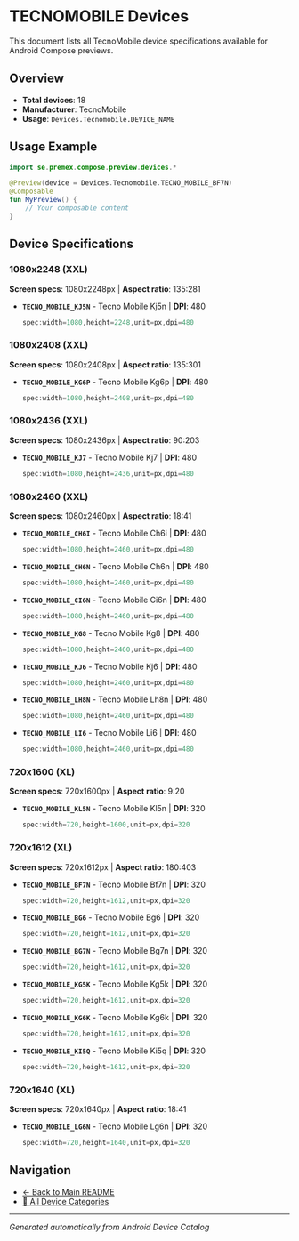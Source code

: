 # TECNOMOBILE Devices

This document lists all TecnoMobile device specifications available for Android Compose previews.

## Overview

- **Total devices**: 18
- **Manufacturer**: TecnoMobile
- **Usage**: `Devices.Tecnomobile.DEVICE_NAME`

## Usage Example

```kotlin
import se.premex.compose.preview.devices.*

@Preview(device = Devices.Tecnomobile.TECNO_MOBILE_BF7N)
@Composable
fun MyPreview() {
    // Your composable content
}
```

## Device Specifications

### 1080x2248 (XXL)

**Screen specs**: 1080x2248px | **Aspect ratio**: 135:281

- **`TECNO_MOBILE_KJ5N`** - Tecno Mobile Kj5n | **DPI**: 480
  ```kotlin
  spec:width=1080,height=2248,unit=px,dpi=480
  ```

### 1080x2408 (XXL)

**Screen specs**: 1080x2408px | **Aspect ratio**: 135:301

- **`TECNO_MOBILE_KG6P`** - Tecno Mobile Kg6p | **DPI**: 480
  ```kotlin
  spec:width=1080,height=2408,unit=px,dpi=480
  ```

### 1080x2436 (XXL)

**Screen specs**: 1080x2436px | **Aspect ratio**: 90:203

- **`TECNO_MOBILE_KJ7`** - Tecno Mobile Kj7 | **DPI**: 480
  ```kotlin
  spec:width=1080,height=2436,unit=px,dpi=480
  ```

### 1080x2460 (XXL)

**Screen specs**: 1080x2460px | **Aspect ratio**: 18:41

- **`TECNO_MOBILE_CH6I`** - Tecno Mobile Ch6i | **DPI**: 480
  ```kotlin
  spec:width=1080,height=2460,unit=px,dpi=480
  ```

- **`TECNO_MOBILE_CH6N`** - Tecno Mobile Ch6n | **DPI**: 480
  ```kotlin
  spec:width=1080,height=2460,unit=px,dpi=480
  ```

- **`TECNO_MOBILE_CI6N`** - Tecno Mobile Ci6n | **DPI**: 480
  ```kotlin
  spec:width=1080,height=2460,unit=px,dpi=480
  ```

- **`TECNO_MOBILE_KG8`** - Tecno Mobile Kg8 | **DPI**: 480
  ```kotlin
  spec:width=1080,height=2460,unit=px,dpi=480
  ```

- **`TECNO_MOBILE_KJ6`** - Tecno Mobile Kj6 | **DPI**: 480
  ```kotlin
  spec:width=1080,height=2460,unit=px,dpi=480
  ```

- **`TECNO_MOBILE_LH8N`** - Tecno Mobile Lh8n | **DPI**: 480
  ```kotlin
  spec:width=1080,height=2460,unit=px,dpi=480
  ```

- **`TECNO_MOBILE_LI6`** - Tecno Mobile Li6 | **DPI**: 480
  ```kotlin
  spec:width=1080,height=2460,unit=px,dpi=480
  ```

### 720x1600 (XL)

**Screen specs**: 720x1600px | **Aspect ratio**: 9:20

- **`TECNO_MOBILE_KL5N`** - Tecno Mobile Kl5n | **DPI**: 320
  ```kotlin
  spec:width=720,height=1600,unit=px,dpi=320
  ```

### 720x1612 (XL)

**Screen specs**: 720x1612px | **Aspect ratio**: 180:403

- **`TECNO_MOBILE_BF7N`** - Tecno Mobile Bf7n | **DPI**: 320
  ```kotlin
  spec:width=720,height=1612,unit=px,dpi=320
  ```

- **`TECNO_MOBILE_BG6`** - Tecno Mobile Bg6 | **DPI**: 320
  ```kotlin
  spec:width=720,height=1612,unit=px,dpi=320
  ```

- **`TECNO_MOBILE_BG7N`** - Tecno Mobile Bg7n | **DPI**: 320
  ```kotlin
  spec:width=720,height=1612,unit=px,dpi=320
  ```

- **`TECNO_MOBILE_KG5K`** - Tecno Mobile Kg5k | **DPI**: 320
  ```kotlin
  spec:width=720,height=1612,unit=px,dpi=320
  ```

- **`TECNO_MOBILE_KG6K`** - Tecno Mobile Kg6k | **DPI**: 320
  ```kotlin
  spec:width=720,height=1612,unit=px,dpi=320
  ```

- **`TECNO_MOBILE_KI5Q`** - Tecno Mobile Ki5q | **DPI**: 320
  ```kotlin
  spec:width=720,height=1612,unit=px,dpi=320
  ```

### 720x1640 (XL)

**Screen specs**: 720x1640px | **Aspect ratio**: 18:41

- **`TECNO_MOBILE_LG6N`** - Tecno Mobile Lg6n | **DPI**: 320
  ```kotlin
  spec:width=720,height=1640,unit=px,dpi=320
  ```

## Navigation

- [← Back to Main README](../../README.md)
- [📱 All Device Categories](../README.md)

---
*Generated automatically from Android Device Catalog*
